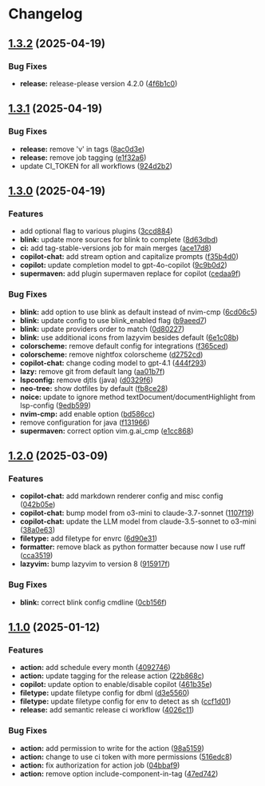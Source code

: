 # Changelog

## [1.3.2](https://github.com/lelouvincx/nvim/compare/v1.3.1...v1.3.2) (2025-04-19)


### Bug Fixes

* **release:** release-please version 4.2.0 ([4f6b1c0](https://github.com/lelouvincx/nvim/commit/4f6b1c0f75818bd277863ab7ce2c2cba7091d96d))

## [1.3.1](https://github.com/lelouvincx/nvim/compare/v1.3.0...v1.3.1) (2025-04-19)


### Bug Fixes

* **release:** remove 'v' in tags ([8ac0d3e](https://github.com/lelouvincx/nvim/commit/8ac0d3ec76bd8bfce45f39a40cd0a00d8664ee27))
* **release:** remove job tagging ([e1f32a6](https://github.com/lelouvincx/nvim/commit/e1f32a625cbc3bf47ef7dc88e92036816fe722fa))
* update CI_TOKEN for all workflows ([924d2b2](https://github.com/lelouvincx/nvim/commit/924d2b2c87f73829d825873c6ccb2d10ce0dd193))

## [1.3.0](https://github.com/lelouvincx/nvim/compare/v1.2.0...v1.3.0) (2025-04-19)


### Features

* add optional flag to various plugins ([3ccd884](https://github.com/lelouvincx/nvim/commit/3ccd884ab491fcb21649132fda3c3bf484632c5b))
* **blink:** update more sources for blink to complete ([8d63dbd](https://github.com/lelouvincx/nvim/commit/8d63dbd9c3bee5f8b444aa990edc46240f9bbe0a))
* **ci:** add tag-stable-versions job for main merges ([ace17d8](https://github.com/lelouvincx/nvim/commit/ace17d85aa5763c1a66501dd1fbf03f8144e47b3))
* **copilot-chat:** add stream option and capitalize prompts ([f35b4d0](https://github.com/lelouvincx/nvim/commit/f35b4d0392bd4d5b4627f520a3723fc5d5b29324))
* **copilot:** update completion model to gpt-4o-copilot ([9c9b0d2](https://github.com/lelouvincx/nvim/commit/9c9b0d204f29469a3b439db7d68f093abd436ca0))
* **supermaven:** add plugin supermaven replace for copilot ([cedaa9f](https://github.com/lelouvincx/nvim/commit/cedaa9f78e350b4b47ff4710ee1e36d588d56d67))


### Bug Fixes

* **blink:** add option to use blink as default instead of nvim-cmp ([6cd06c5](https://github.com/lelouvincx/nvim/commit/6cd06c5f188e8eba1f88b9c3c9961cb5c5aafb96))
* **blink:** update config to use blink_enabled flag ([b9aeed7](https://github.com/lelouvincx/nvim/commit/b9aeed7d916467a8129e7f70a5e93bee56108305))
* **blink:** update providers order to match ([0d80227](https://github.com/lelouvincx/nvim/commit/0d8022754760d18f4958b4d42f0585466dc22079))
* **blink:** use additional icons from lazyvim besides default ([6e1c08b](https://github.com/lelouvincx/nvim/commit/6e1c08ba48d0b34681e3b06fe92d10e81a7d6f5d))
* **colorscheme:** remove default config for integrations ([f365ced](https://github.com/lelouvincx/nvim/commit/f365cedae6a8305733b4624ae726c2b156e4cfa2))
* **colorscheme:** remove nightfox colorscheme ([d2752cd](https://github.com/lelouvincx/nvim/commit/d2752cdaf46855c72e22301e6d2e65d747714f54))
* **copilot-chat:** change coding model to gpt-4.1 ([444f293](https://github.com/lelouvincx/nvim/commit/444f29338932a3a2c86a41505a0ecfe6f0198ca6))
* **lazy:** remove git from default lang ([aa01b7f](https://github.com/lelouvincx/nvim/commit/aa01b7fb37204a4ded5bdb9de144769b5a9a935f))
* **lspconfig:** remove djtls (java) ([d0329f6](https://github.com/lelouvincx/nvim/commit/d0329f6f4f33640b3a2972f5503d565270de4dba))
* **neo-tree:** show dotfiles by default ([fb8ce28](https://github.com/lelouvincx/nvim/commit/fb8ce2863832ed853132e6e15e878c25367f48c5))
* **noice:** update to ignore method textDocument/documentHighlight from lsp-config ([9edb599](https://github.com/lelouvincx/nvim/commit/9edb599c5d10e7a4c7fb9e130664498c02c68cae))
* **nvim-cmp:** add enable option ([bd586cc](https://github.com/lelouvincx/nvim/commit/bd586ccca65f29378c7728b49d0eb95059c5fa79))
* remove configuration for java ([f131966](https://github.com/lelouvincx/nvim/commit/f131966ab91e4bec06573b7809170725d260c3b6))
* **supermaven:** correct option vim.g.ai_cmp ([e1cc868](https://github.com/lelouvincx/nvim/commit/e1cc8683bac3d70d0ce04c078e9f895065ce4707))

## [1.2.0](https://github.com/lelouvincx/nvim/compare/v1.1.0...v1.2.0) (2025-03-09)


### Features

* **copilot-chat:** add markdown renderer config and misc config ([042b05e](https://github.com/lelouvincx/nvim/commit/042b05ee1fc8ba206e102adf1feebf9ec98f3c34))
* **copilot-chat:** bump model from o3-mini to claude-3.7-sonnet ([1107f19](https://github.com/lelouvincx/nvim/commit/1107f1974afecf0c870c77211ca3d15de106905e))
* **copilot-chat:** update the LLM model from claude-3.5-sonnet to o3-mini ([38a0e63](https://github.com/lelouvincx/nvim/commit/38a0e63ad8d27631311fbdc79bcc9ac8a0dfbd01))
* **filetype:** add filetype for envrc ([6d90e31](https://github.com/lelouvincx/nvim/commit/6d90e3113943d51f53e0463c723fc98456e368c5))
* **formatter:** remove black as python formatter because now I use ruff ([cca3519](https://github.com/lelouvincx/nvim/commit/cca3519004172971342975b70f965965e03ad9ad))
* **lazyvim:** bump lazyvim to version 8 ([915917f](https://github.com/lelouvincx/nvim/commit/915917f10d2add409d20334de03958f7a47049d3))


### Bug Fixes

* **blink:** correct blink config cmdline ([0cb156f](https://github.com/lelouvincx/nvim/commit/0cb156f1395b8e55b547106ba3c5f6dac2d27da1))

## [1.1.0](https://github.com/lelouvincx/nvim/compare/v1.0.0...v1.1.0) (2025-01-12)


### Features

* **action:** add schedule every month ([4092746](https://github.com/lelouvincx/nvim/commit/4092746cfff5469f68b88572658531303674c251))
* **action:** update tagging for the release action ([22b868c](https://github.com/lelouvincx/nvim/commit/22b868caa003a08b5f3e60d0b2998e248b84681d))
* **copilot:** update option to enable/disable copilot ([461b35e](https://github.com/lelouvincx/nvim/commit/461b35e7d9d16a3d74bc1aeede2a80e73b221afd))
* **filetype:** update filetype config for dbml ([d3e5560](https://github.com/lelouvincx/nvim/commit/d3e55603948d714b19a18a6b16a48e5225720ff0))
* **filetype:** update filetype config for env to detect as sh ([ccf1d01](https://github.com/lelouvincx/nvim/commit/ccf1d0126a74b12f77604356a1ff632ff250aa70))
* **release:** add semantic release ci workflow ([4026c11](https://github.com/lelouvincx/nvim/commit/4026c11ccd6fc72e12b888fb5b0c0fee7dbfc62e))


### Bug Fixes

* **action:** add permission to write for the action ([98a5159](https://github.com/lelouvincx/nvim/commit/98a515966d6cea979cedbc03282c97451b97972c))
* **action:** change to use ci token with more permissions ([516edc8](https://github.com/lelouvincx/nvim/commit/516edc8fb0a946df83d4764c337881c516e4f42d))
* **action:** fix authorization for action job ([04bbaf9](https://github.com/lelouvincx/nvim/commit/04bbaf9c552121cc701fa38548e436f703a7be85))
* **action:** remove option include-component-in-tag ([47ed742](https://github.com/lelouvincx/nvim/commit/47ed7423ca065d25bf2123ae0376d602419d2f1a))
